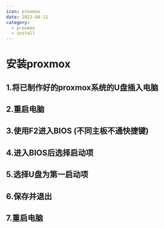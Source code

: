 ```yaml
---
icon: proxmox
date: 2023-04-11
category: 
  - proxmox
  - install
---
```

# 安装proxmox
## 1.将已制作好的proxmox系统的U盘插入电脑
## 2.重启电脑
## 3.使用F2进入BIOS (不同主板不通快捷键)
## 4.进入BIOS后选择启动项
## 5.选择U盘为第一启动项
## 6.保存并退出
## 7.重启电脑
<ArtPlayer src="https://pan.brinish.eu.org:6206/f/vlsA/proxmox_2023-04-15_22.20.36.mp4" type="video/mp4" />
